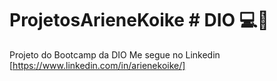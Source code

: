 # ProjetosArieneKoike # DIO 💻📕
Projeto do Bootcamp da DIO 
Me segue no Linkedin [https://www.linkedin.com/in/arienekoike/]

